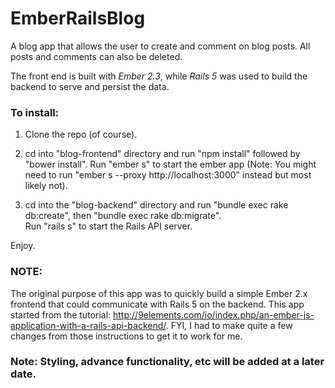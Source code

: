 # EmberRailsBlog

A blog app that allows the user to create and comment on blog posts. All posts and comments can also be deleted.

The front end is built with *Ember 2.3*, while *Rails 5* was used to build the backend to serve and persist the data.

### To install:
1. Clone the repo (of course).  

2. cd into "blog-frontend" directory and run "npm install" followed by "bower install".
Run "ember s" to start the ember app (Note: You might need to run "ember s --proxy http://localhost:3000" instead but most likely not).

3. cd into the "blog-backend" directory and run "bundle exec rake db:create", then "bundle exec rake db:migrate".  
Run "rails s" to start the Rails API server.

Enjoy.

### NOTE:
The original purpose of this app was to quickly build a simple Ember 2.x frontend that could communicate with Rails 5 on the backend. This app started from the tutorial: http://9elements.com/io/index.php/an-ember-js-application-with-a-rails-api-backend/.  FYI, I had to make quite a few changes from those instructions to get it to work for me.

### Note: Styling, advance functionality, etc will be added at a later date. ###
